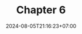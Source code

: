 ---
weight: 1200
title: "Chapter 6"
description: "A Tour of Rust: Async and Parallelism Programming"
icon: "article"
date: "2024-08-05T21:16:23+07:00"
lastmod: "2024-08-05T21:16:23+07:00"
draft: falsee
toc: true
---